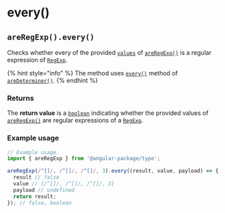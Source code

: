 # every()

## `areRegExp().every()`

Checks whether every of the provided [`values`](./#...values-any) of [`areRegExp()`](./) is a regular expression of [`RegExp`](https://developer.mozilla.org/en-US/docs/Web/JavaScript/Reference/Global\_Objects/RegExp).

{% hint style="info" %}
The method uses [`every()`](../aredeterminer/every.md) method of [`areDeterminer()`](../aredeterminer/).
{% endhint %}

### Returns

The **return value** is a [`boolean`](https://developer.mozilla.org/en-US/docs/Web/JavaScript/Reference/Global\_Objects/Boolean) indicating whether the provided values of [`areRegExp()`](./) are regular expressions of a [`RegExp`](https://developer.mozilla.org/en-US/docs/Web/JavaScript/Reference/Global\_Objects/RegExp).

### Example usage

```typescript
// Example usage.
import { areRegExp } from '@angular-package/type';

areRegExp(/^[]/, /^[]/, /^[]/, 3).every((result, value, payload) => {
  result // false
  value // [/^[]/, /^[]/, /^[]/, 3]
  payload // undefined
  return result;
}); // false, boolean
```

